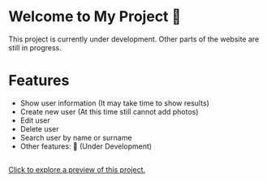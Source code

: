 <h1>Welcome to My Project 👋</h1>
This project is currently under development. Other parts of the website are still in progress.<!--and only the search feature is available. Other parts of the website are still in progress. -->

<h1>Features</h1>
<ul>
  <li>Show user information (It may take time to show results)</li>
  <li>Create new user (At this time still cannot add photos)</li>
  <li>Edit user</li>
  <li>Delete user</li>
  <li>Search user by name or surname</li>
  <li>Other features: 🚧 (Under Development)</li>
</ul>
<h2></h2>
<p><a href="https://user-management-j1gh.onrender.com/">Click to explore a preview of this project.</a></p>

